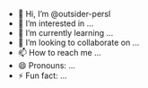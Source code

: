 - 👋 Hi, I’m @outsider-persl
- 👀 I’m interested in ...
- 🌱 I’m currently learning ...
- 💞️ I’m looking to collaborate on ...
- 📫 How to reach me ...
- 😄 Pronouns: ...
- ⚡ Fun fact: ...

<!---
outsider-persl/outsider-persl is a ✨ special ✨ repository because its `README.md` (this file) appears on your GitHub profile.
You can click the Preview link to take a look at your changes.
--->

